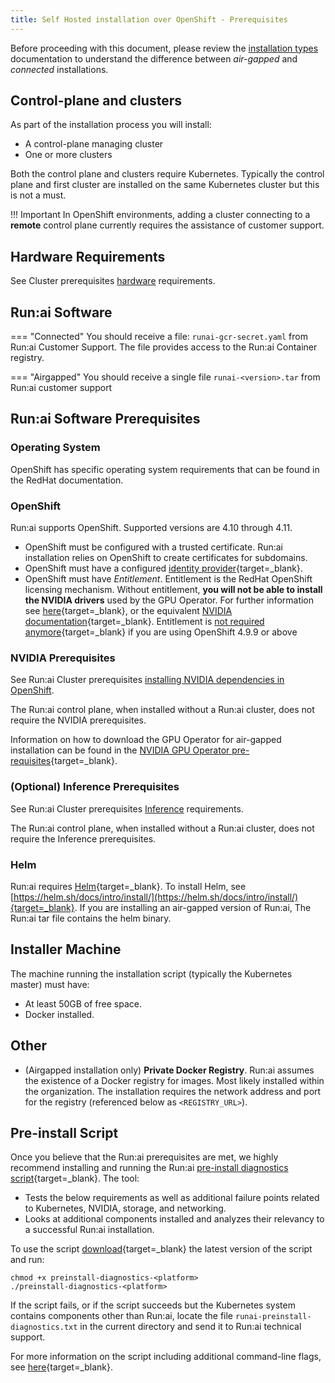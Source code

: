 ```yaml
---
title: Self Hosted installation over OpenShift - Prerequisites
---
```


Before proceeding with this document, please review the [installation types](../../installation-types.md) documentation to understand the difference between _air-gapped_ and _connected_ installations. 

## Control-plane and clusters

As part of the installation process you will install:

* A control-plane managing cluster
* One or more clusters

Both the control plane and clusters require Kubernetes. Typically the control plane and first cluster are installed on the same Kubernetes cluster but this is not a must. 

!!! Important
    In OpenShift environments, adding a cluster connecting to a __remote__ control plane currently requires the assistance of customer support.  

## Hardware Requirements

See Cluster prerequisites [hardware](../../cluster-setup/cluster-prerequisites.md#hardware-requirements) requirements.


## Run:ai Software

=== "Connected"
    You should receive a file: `runai-gcr-secret.yaml` from Run:ai Customer Support. The file provides access to the Run:ai Container registry.

=== "Airgapped"
    You should receive a single file `runai-<version>.tar` from Run:ai customer support


## Run:ai Software Prerequisites

### Operating System

OpenShift has specific operating system requirements that can be found in the RedHat documentation. 

### OpenShift 

Run:ai supports OpenShift. Supported versions are 4.10 through 4.11. 

* OpenShift must be configured with a trusted certificate. Run:ai installation relies on OpenShift to create certificates for subdomains. 
* OpenShift must have a configured [identity provider](https://docs.openshift.com/container-platform/4.9/authentication/understanding-identity-provider.html){target=_blank}. 
* OpenShift must have _Entitlement_. Entitlement is the RedHat OpenShift licensing mechanism. Without entitlement, __you will not be able to install the NVIDIA drivers__ used by the GPU Operator. For further information see [here](https://www.openshift.com/blog/how-to-use-entitled-image-builds-to-build-drivercontainers-with-ubi-on-openshift){target=_blank}, or the equivalent [NVIDIA documentation](https://docs.nvidia.com/datacenter/cloud-native/gpu-operator/archive/1.9.0/openshift/cluster-entitlement.html){target=_blank}. Entitlement is [not required anymore](https://docs.nvidia.com/datacenter/cloud-native/gpu-operator/openshift/steps-overview.html#entitlement-free-supported-versions){target=_blank} if you are using OpenShift 4.9.9 or above


### NVIDIA Prerequisites

See Run:ai Cluster prerequisites [installing NVIDIA dependencies in OpenShift](cluster.md#install-nvidia-dependencies).

The Run:ai control plane, when installed without a Run:ai cluster, does not require the NVIDIA prerequisites.

Information on how to download the GPU Operator for air-gapped installation can be found in the [NVIDIA GPU Operator pre-requisites](https://docs.nvidia.com/datacenter/cloud-native/gpu-operator/install-gpu-operator-air-gapped.html#install-gpu-operator-air-gapped){target=_blank}. 


### (Optional) Inference Prerequisites 

See Run:ai Cluster prerequisites [Inference](../../cluster-setup/cluster-prerequisites.md#inference) requirements.

The Run:ai control plane, when installed without a Run:ai cluster, does not require the Inference prerequisites. 

### Helm

Run:ai requires [Helm](https://helm.sh/){target=_blank}. To install Helm, see [https://helm.sh/docs/intro/install/](https://helm.sh/docs/intro/install/){target=_blank}. If you are installing an air-gapped version of Run:ai, The Run:ai tar file contains the helm binary. 

## Installer Machine

The machine running the installation script (typically the Kubernetes master) must have:

* At least 50GB of free space.
* Docker installed.

## Other

* (Airgapped installation only) __Private Docker Registry__. Run:ai assumes the existence of a Docker registry for images. Most likely installed within the organization. The installation requires the network address and port for the registry (referenced below as `<REGISTRY_URL>`). 


## Pre-install Script

Once you believe that the Run:ai prerequisites are met, we highly recommend installing and running the Run:ai [pre-install diagnostics script](https://github.com/run-ai/preinstall-diagnostics){target=_blank}. The tool:

* Tests the below requirements as well as additional failure points related to Kubernetes, NVIDIA, storage, and networking.
* Looks at additional components installed and analyzes their relevancy to a successful Run:ai installation. 

To use the script [download](https://github.com/run-ai/preinstall-diagnostics/releases){target=_blank} the latest version of the script and run:

```
chmod +x preinstall-diagnostics-<platform>
./preinstall-diagnostics-<platform> 
```

If the script fails, or if the script succeeds but the Kubernetes system contains components other than Run:ai, locate the file `runai-preinstall-diagnostics.txt` in the current directory and send it to Run:ai technical support. 

For more information on the script including additional command-line flags, see [here](https://github.com/run-ai/preinstall-diagnostics){target=_blank}.

